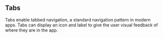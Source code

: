 ## Tabs

Tabs enable tabbed navigation, a standard navigation pattern in modern apps. Tabs can display an icon and label to give the user visual feedback of where they are in the app.